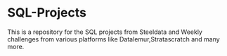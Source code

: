 # SQL-Projects
This is a repository for the SQL projects from Steeldata and Weekly challenges from various platforms like Datalemur,Stratascratch and many more. 
